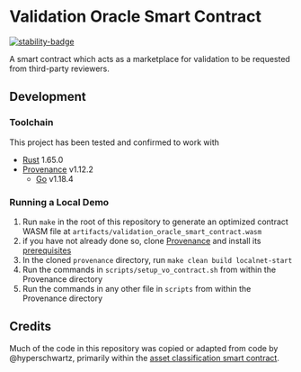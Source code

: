 # Validation Oracle Smart Contract
[![stability-badge][stability-alpha]][stability-info]

A smart contract which acts as a marketplace for validation to be requested from third-party reviewers.

[stability-alpha]: https://img.shields.io/badge/stability-alpha-f4d03f.svg?style=for-the-badge
[stability-info]: https://github.com/mkenney/software-guides/blob/master/STABILITY-BADGES.md#alpha
## Development
### Toolchain
This project has been tested and confirmed to work with
- [Rust](https://www.rust-lang.org/tools/install) 1.65.0
- [Provenance](https://github.com/provenance-io/provenance/blob/main/docs/Building.md) v1.12.2
  - [Go](https://go.dev/dl/) v1.18.4
### Running a Local Demo
1. Run `make` in the root of this repository to generate an optimized contract WASM file at `artifacts/validation_oracle_smart_contract.wasm`
2. if you have not already done so, clone [Provenance](https://github.com/provenance-io/provenance/) and install its [prerequisites](https://github.com/provenance-io/provenance/blob/main/docs/Building.md)
3. In the cloned `provenance` directory, run `make clean build localnet-start`
4. Run the commands in `scripts/setup_vo_contract.sh` from within the Provenance directory
5. Run the commands in any other file in `scripts` from within the Provenance directory
## Credits
Much of the code in this repository was copied or adapted from code by @hyperschwartz, primarily within the [asset classification smart contract](https://github.com/FigureTechnologies/asset-classification-smart-contract).
